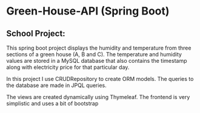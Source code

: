 # Green-House-API (Spring Boot)

## School Project:
This spring boot project displays the humidity and temperature from three sections of a green house (A, B and C). The temperature and humidity values are stored in a MySQL database that also contains the timestamp along with electricity price for that particular day.

In this project I use CRUDRepository to create ORM models. The queries to the database are made in JPQL queries.

The views are created dynamically using Thymeleaf. The frontend is very simplistic and uses a bit of bootstrap
